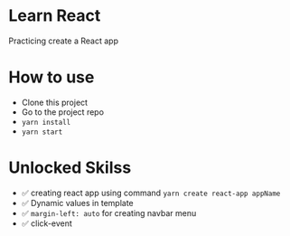 # Learn React

Practicing create a React app

# How to use

- Clone this project
- Go to the project repo
- `yarn install`
- `yarn start`

# Unlocked Skilss

- ✅ creating react app using command `yarn create react-app appName`
- ✅ Dynamic values in template
- ✅ `margin-left: auto` for creating navbar menu
- ✅ click-event
